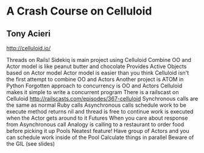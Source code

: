# A Crash Course on Celluloid
## Tony Acieri

http://celluloid.io/

Threads on Rails!
Sidekiq is main project using Celluloid
Combine OO and Actor model is like peanut butter and chocolate
Provides Active Objects based on Actor model
Actor model is easier than you think
Celluloid isn't the first attempt to combine OO and Actors
Another project is ATOM in Python
Forgotten approach to concurrency is OO and Actors
Celluloid makes it simple to write a concurrent program
There is a railscast on Celluloid
  http://railscasts.com/episodes/367-celluloid
Synchronous calls are the same as normal Ruby calls
Asynchronous calls 
  schedule work to be execute
  method returns nil and thread is free to continue
  work is executed when the Actor gets around to it
Futures
  When you care about response from Asynchronous call
  Analogy is calling to a restaurant to order food before picking it up
Pools
  Neatest feature!
  Have group of Actors and you can schedule work inside of the Pool
  Calculate things in parallel
Beware of the GIL
  (see slides)

